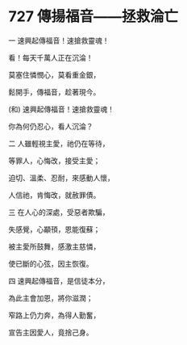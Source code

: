 # 727 傳揚福音――拯救淪亡

一 速興起傳福音！速搶救靈魂！

看！每天千萬人正在沉淪！

莫塞住憐憫心，莫看重金銀，

鬆開手，傳福音，趁著現今。

(和) 速興起傳福音！速搶救靈魂！

你為何仍忍心，看人沉淪？

二 人雖輕視主愛，祂仍在等待，

等罪人，心悔改，接受主愛；

迫切、溫柔、忍耐，來感動人懷，

人信祂，肯悔改，就赦罪債。

三 在人心的深處，受惡者欺騙，

失感覺，心顢頇，恩能復蘇；

被主愛所鼓舞，感激主慈憐，

使已斷的心弦，因主恢復。

四 速興起傳福音，是信徒本分，

為此主會加恩，將你滋潤；

窄路上仍力奔，為得人勤奮，

宣告主因愛人，竟捨己身。

